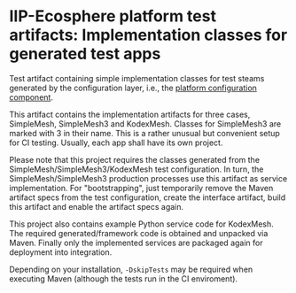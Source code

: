 # IIP-Ecosphere platform test artifacts: Implementation classes for generated test apps

Test artifact containing simple implementation classes for test steams generated by the configuration layer, i.e., the [platform configuration component](platform/tree/main/platform/configuration/configuration/README.md).

This artifact contains the implementation artifacts for three cases, SimpleMesh, SimpleMesh3 and KodexMesh. Classes for SimpleMesh3 are marked with 3 in their name. This is a rather unusual but convenient setup for CI testing. Usually, each app shall have its own project.

Please note that this project requires the classes generated from the SimpleMesh/SimpleMesh3/KodexMesh test configuration. In turn, the SimpleMesh/SimpleMesh3 production processes use this artifact as service implementation. For "bootstrapping", just temporarily remove the Maven artifact specs from the test configuration, create the interface artifact, build this artifact and enable the artifact specs again.

This project also contains example Python service code for KodexMesh. The required generated/framework code is obtained and unpacked via Maven. Finally only the implemented services are packaged again for deployment into integration.

Depending on your installation, `-DskipTests` may be required when executing Maven (although the tests run in the CI enviroment).
